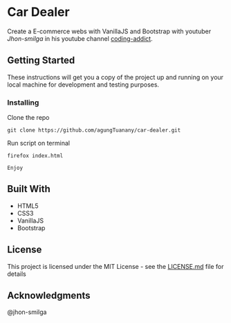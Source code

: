 # Car Dealer

Create a E-commerce webs with VanillaJS and Bootstrap with youtuber *Jhon-smilga* in
his youtube channel [coding-addict]( https://www.youtube.com/codingaddict ).

## Getting Started

These instructions will get you a copy of the project up and running on your local machine for development and testing purposes.

### Installing

Clone the repo

```
git clone https://github.com/agungTuanany/car-dealer.git
```

Run script on terminal
```
firefox index.html
```

```
Enjoy
```

## Built With

* HTML5
* CSS3
* VanillaJS
* Bootstrap

## License

This project is licensed under the MIT License - see the [LICENSE.md](LICENSE.md) file for details

## Acknowledgments
 @jhon-smilga

